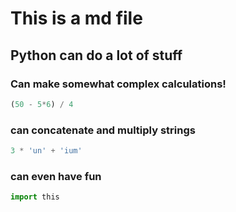 # This is a md file

## Python can do a lot of stuff

### Can make somewhat complex calculations!

```python
(50 - 5*6) / 4
```

### can concatenate and multiply strings

```python
3 * 'un' + 'ium'
```

 ### can even have fun

 ```python 
 import this
 ```
 